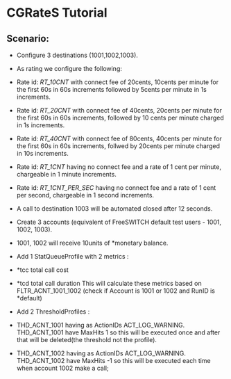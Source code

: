 CGRateS Tutorial
================

Scenario:
---------

- Configure 3 destinations (1001,1002,1003).
- As rating we configure the following:

 - Rate id: *RT_10CNT* with connect fee of 20cents, 10cents per minute for the first 60s in 60s increments followed by 5cents per minute in 1s increments.
 - Rate id: *RT_20CNT* with connect fee of 40cents, 20cents per minute for the first 60s in 60s increments, followed by 10 cents per minute charged in 1s increments.
 - Rate id: *RT_40CNT* with connect fee of 80cents, 40cents per minute for the first 60s in 60s increments, follwed by 20cents per minute charged in 10s increments.
 - Rate id: *RT_1CNT* having no connect fee and a rate of 1 cent per minute, chargeable in 1 minute increments.
 - Rate id: *RT_1CNT_PER_SEC* having no connect fee and a rate of 1 cent per second, chargeable in 1 second increments.

- A call to destination 1003 will be automated closed after 12 seconds.

- Create 3 accounts (equivalent of FreeSWITCH default test users - 1001, 1002, 1003).
 
 - 1001, 1002 will receive 10units of *monetary balance.


- Add 1 StatQueueProfile with 2 metrics :
 - *tcc total call cost 
 - *tcd total call duration 
 This will calculate these metrics based on FLTR_ACNT_1001_1002 (check if Account is 1001 or 1002 and RunID is *default)


- Add 2 ThresholdProfiles : 
 - THD_ACNT_1001 having as ActionIDs ACT_LOG_WARNING. THD_ACNT_1001 have MaxHits 1 so this will be executed once and after that will be deleted(the threshold not the profile).
 - THD_ACNT_1002 having as ActionIDs ACT_LOG_WARNING. THD_ACNT_1002 have MaxHits -1 so this will be executed each time when account 1002 make a call;